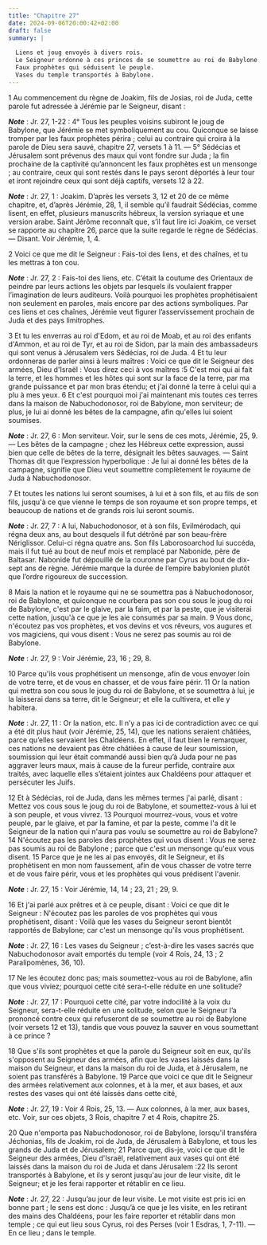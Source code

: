 ```yaml
---
title: "Chapitre 27"
date: 2024-09-06T20:00:42+02:00
draft: false
summary: |
  
  Liens et joug envoyés à divers rois.
  Le Seigneur ordonne à ces princes de se soumettre au roi de Babylone.
  Faux prophètes qui séduisent le peuple.
  Vases du temple transportés à Babylone.
---
```



1 Au commencement du règne de Joakim, fils de Josias, roi de Juda, cette parole fut adressée à Jérémie par le Seigneur, disant :

***Note*** :  Jr. 27, 1-22 : 4° Tous les peuples voisins subiront le joug de Babylone, que Jérémie se met symboliquement au cou. Quiconque se laisse tromper par les faux prophètes périra ; celui au contraire qui croira à la parole de Dieu sera sauvé, chapitre 27, versets 1 à 11. ― 5° Sédécias et Jérusalem sont prévenus des maux qui vont fondre sur Juda ; la fin prochaine de la captivité qu’annoncent les faux prophètes est un mensonge ; au contraire, ceux qui sont restés dans le pays seront déportés à leur tour et iront rejoindre ceux qui sont déjà captifs, versets 12 à 22.

***Note*** :  Jr. 27, 1 : Joakim. D’après les versets 3, 12 et 20 de ce même chapitre, et, d’après Jérémie, 28, 1, il semble qu’il faudrait Sédécias, comme lisent, en effet, plusieurs manuscrits hébreux, la version syriaque et une version arabe. Saint Jérôme reconnaît que, s’il faut lire ici Joakim, ce verset se rapporte au chapitre 26, parce que la suite regarde le règne de Sédécias. ― Disant. Voir Jérémie, 1, 4.


2 Voici ce que me dit le Seigneur : Fais-toi des liens, et des chaînes, et tu les mettras à ton cou.

***Note*** :  Jr. 27, 2 : Fais-toi des liens, etc. C’était la coutume des Orientaux de peindre par leurs actions les objets par lesquels ils voulaient frapper l’imagination de leurs auditeurs. Voilà pourquoi les prophètes prophétisaient non seulement en paroles, mais encore par des actions symboliques. Par ces liens et ces chaînes, Jérémie veut figurer l’asservissement prochain de Juda et des pays limitrophes.

3 Et tu les enverras au roi d'Edom, et au roi de Moab, et au roi des enfants d'Ammon, et au roi de Tyr, et au roi de Sidon, par la main des ambassadeurs qui sont venus à Jérusalem vers Sédécias, roi de Juda. 4 Et tu leur ordonneras de parler ainsi à leurs maîtres : Voici ce que dit le Seigneur des armées, Dieu d'Israël : Vous direz ceci à vos maîtres :5 C'est moi qui ai fait la terre, et les hommes et les hôtes qui sont sur la face de la terre, par ma grande puissance et par mon bras étendu; et j'ai donné la terre à celui qui a plu à mes yeux. 6 Et c'est pourquoi moi j'ai maintenant mis toutes ces terres dans la maison de Nabuchodonosor, roi de Babylone, mon serviteur; de plus, je lui ai donné les bêtes de la campagne, afin qu'elles lui soient soumises.

***Note*** :  Jr. 27, 6 : Mon serviteur. Voir, sur le sens de ces mots, Jérémie, 25, 9. ― Les bêtes de la campagne ; chez les Hébreux cette expression, aussi bien que celle de bêtes de la terre, désignait les bêtes sauvages. ― Saint Thomas dit que l’expression hyperbolique : Je lui ai donné les bêtes de la campagne, signifie que Dieu veut soumettre complètement le royaume de Juda à Nabuchodonosor.

7 Et toutes les nations lui seront soumises, à lui et à son fils, et au fils de son fils, jusqu'à ce que vienne le temps de son royaume et son propre temps, et beaucoup de nations et de grands rois lui seront soumis.

***Note*** :  Jr. 27, 7 : A lui, Nabuchodonosor, et à son fils, Evilmérodach, qui régna deux ans, au bout desquels il fut détrôné par son beau-frère Nériglissor. Celui-ci régna quatre ans. Son fils Laborosoarchod lui succéda, mais il fut tué au bout de neuf mois et remplacé par Nabonide, père de Baltasar. Nabonide fut dépouillé de la couronne par Cyrus au bout de dix-sept ans de règne. Jérémie marque la durée de l’empire babylonien plutôt que l’ordre rigoureux de succession.

8 Mais la nation et le royaume qui ne se soumettra pas à Nabuchodonosor, roi de Babylone, et quiconque ne courbera pas son cou sous le joug du roi de Babylone, c'est par le glaive, par la faim, et par la peste, que je visiterai cette nation, jusqu'à ce que je les aie consumés par sa main. 9 Vous donc, n'écoutez pas vos prophètes, et vos devins et vos rêveurs, vos augures et vos magiciens, qui vous disent : Vous ne serez pas soumis au roi de Babylone.

***Note*** :  Jr. 27, 9 : Voir Jérémie, 23, 16 ; 29, 8.

10 Parce qu'ils vous prophétisent un mensonge, afin de vous envoyer loin de votre terre, et de vous en chasser, et de vous faire périr. 11 Or la nation qui mettra son cou sous le joug du roi de Babylone, et se soumettra à lui, je la laisserai dans sa terre, dit le Seigneur; et elle la cultivera, et elle y habitera.

***Note*** :  Jr. 27, 11 : Or la nation, etc. Il n’y a pas ici de contradiction avec ce qui a été dit plus haut (voir Jérémie, 25, 14), que les nations seraient châtiées, parce qu’elles servaient les Chaldéens. En effet, il faut bien le remarquer, ces nations ne devaient pas être châtiées à cause de leur soumission, soumission qui leur était commandé aussi bien qu’à Juda pour ne pas aggraver leurs maux, mais à cause de la fureur perfide, contraire aux traités, avec laquelle elles s’étaient jointes aux Chaldéens pour attaquer et persécuter les Juifs.


12 Et à Sédécias, roi de Juda, dans les mêmes termes j'ai parlé, disant : Mettez vos cous sous le joug du roi de Babylone, et soumettez-vous à lui et à son peuple, et vous vivrez. 13 Pourquoi mourrez-vous, vous et votre peuple, par le glaive, et par la famine, et par la peste, comme l'a dit le Seigneur de la nation qui n'aura pas voulu se soumettre au roi de Babylone? 14 N'écoutez pas les paroles des prophètes qui vous disent : Vous ne serez pas soumis au roi de Babylone ; parce que c'est un mensonge qu'eux vous disent. 15 Parce que je ne les ai pas envoyés, dit le Seigneur, et ils prophétisent en mon nom faussement, afin de vous chasser de votre terre et de vous faire périr, vous et les prophètes qui vous prédisent l'avenir.

***Note*** :  Jr. 27, 15 : Voir Jérémie, 14, 14 ; 23, 21 ; 29, 9.


16 Et j'ai parlé aux prêtres et à ce peuple, disant : Voici ce que dit le Seigneur : N'écoutez pas les paroles de vos prophètes qui vous prophétisent, disant : Voilà que les vases du Seigneur seront bientôt rapportés de Babylone; car c'est un mensonge qu'ils vous prophétisent.

***Note*** :  Jr. 27, 16 : Les vases du Seigneur ; c’est-à-dire les vases sacrés que Nabuchodonosor avait emportés du temple (voir 4 Rois, 24, 13 ; 2 Paralipomènes, 36, 10).

17 Ne les écoutez donc pas; mais soumettez-vous au roi de Babylone, afin que vous viviez; pourquoi cette cité sera-t-elle réduite en une solitude?

***Note*** :  Jr. 27, 17 : Pourquoi cette cité, par votre indocilité à la voix du Seigneur, sera-t-elle réduite en une solitude, selon que le Seigneur l’a prononcé contre ceux qui refuseront de se soumettre au roi de Babylone (voir versets 12 et 13), tandis que vous pouvez la sauver en vous soumettant à ce prince ?

18 Que s'ils sont prophètes et que la parole du Seigneur soit en eux, qu'ils s'opposent au Seigneur des armées, afin que les vases laissés dans la maison du Seigneur, et dans la maison du roi de Juda, et à Jérusalem, ne soient pas transférés à Babylone. 19 Parce que voici ce que dit le Seigneur des armées relativement aux colonnes, et à la mer, et aux bases, et aux restes des vases qui ont été laissés dans cette cité,

***Note*** :  Jr. 27, 19 : Voir 4 Rois, 25, 13. ― Aux colonnes, à la mer, aux bases, etc. Voir, sur ces objets, 3 Rois, chapitre 7 et 4 Rois, chapitre 25.

20 Que n'emporta pas Nabuchodonosor, roi de Babylone, lorsqu'il transféra Jéchonias, fils de Joakim, roi de Juda, de Jérusalem à Babylone, et tous les grands de Juda et de Jérusalem; 21 Parce que, dis-je, voici ce que dit le Seigneur des armées, Dieu d'Israël, relativement aux vases qui ont été laissés dans la maison du roi de Juda et dans Jérusalem :22 Ils seront transportés à Babylone, et ils y seront jusqu'au jour de leur visite, dit le Seigneur; et je les ferai rapporter et rétablir en ce lieu.

***Note*** :  Jr. 27, 22 : Jusqu’au jour de leur visite. Le mot visite est pris ici en bonne part ; le sens est donc : Jusqu’à ce que je les visite, en les retirant des mains des Chaldéens, pour les faire reporter et rétablir dans mon temple ; ce qui eut lieu sous Cyrus, roi des Perses (voir 1 Esdras, 1, 7-11). ― En ce lieu ; dans le temple.

